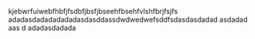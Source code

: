 kjebwrfuiwebfhbfjfsdbfjbsfjbseehfbsehfvlshfbrjfsjfs
adadasdadadadadadasdasddassdwdwedwefsddfsdasdasdadad
asdadad
aas
d
adadasdadada
